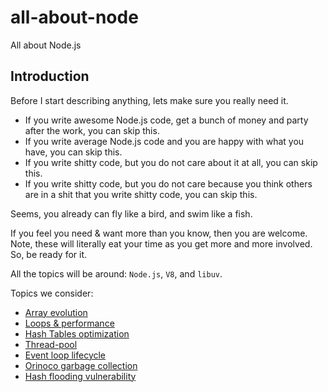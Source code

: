 # all-about-node
All about Node.js


## Introduction

Before I start describing anything, lets make sure you really need it.

* If you write awesome Node.js code, get a bunch of money and party after the work, you can skip this.
* If you write average Node.js code and you are happy with what you have, you can skip this.
* If you write shitty code, but you do not care about it at all, you can skip this.
* If you write shitty code, but you do not care because you think others are in a shit that you write shitty code, you
 can skip this.

Seems, you already can fly like a bird, and swim like a fish.


If you feel you need & want more than you know, then you are welcome. Note, these will literally eat your time as you
 get more and more involved. So, be ready for it.

All the topics will be around: `Node.js`, `V8`, and `libuv`.

Topics we consider:
* [Array evolution](https://github.com/AlbertHambardzumyan/all-about-node/blob/master/src/array-evalution/ARRAY_EVOLUTION.md)
* [Loops & performance]()
* [Hash Tables optimization]()
* [Thread-pool]()
* [Event loop lifecycle]()
* [Orinoco garbage collection]()
* [Hash flooding vulnerability]()
